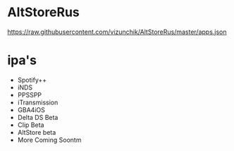 # AltStoreRus

https://raw.githubusercontent.com/vizunchik/AltStoreRus/master/apps.json

# ipa's


- Spotify++
- iNDS
- PPSSPP
- iTransmission
- GBA4iOS
- Delta DS Beta
- Clip Beta
- AltStore beta
- More Coming Soontm
